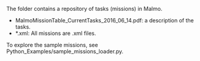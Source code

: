 The folder contains a repository of tasks (missions) in Malmo. 
- MalmoMissionTable_CurrentTasks_2016_06_14.pdf: a description of the tasks.
- *.xml: All missions are .xml files. 

To explore the sample missions, see Python_Examples/sample_missions_loader.py.
